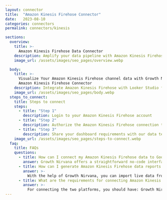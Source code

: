 ```yaml
---
layout: connector
title:  "Amazon Kinesis Firehose Connector"
date:   2023-08-10
categories: connectors
permalink: connectors/kinesis

sections:
  overview:
    title: >-
      Amazon Kinesis Firehose Data Connector
    description: Amplify your data pipeline with Amazon Kinesis Firehose integration. Seamlessly channel real-time data streams into Looker Studio's analytical engine, uncovering insights that drive immediate and informed decisions.
    image_url: /assets/images/seo_pages/overview.webp

  body:
    title: >-
      Visualize Your Amazon Kinesis Firehose channel data with Growth Nirvana's
      Amazon Kinesis Firehose Connector
    description: Integrate Amazon Kinesis Firehose with Looker Studio for a real-time data experience that fuels instant decision-making.
    image_url: /assets/images/seo_pages/body.webp
  steps_to_connect:
    title: Steps to connect
    steps:
      - title: "Step 1"
        description: Login to your Amazon Kinesis Firehose account
      - title: "Step 2"
        description: Authorize the Amazon Kinesis Firehose connection to send data to Growth Nirvana
      - title: "Step 3"
        description: Share your dashboard requirements with our data team. We will build the report for you.
    image_url: /assets/images/seo_pages/steps-to-connect.webp
  faq:
    title: FAQs
    questions:
      - title: How can I connect my Amazon Kinesis Firehose data to Google Data Studio/Looker Studio?
        answer: Growth Nirvana offers a straightforward no-code interface to connect to Amazon Kinesis Firehose data sources.
      - title: How can I generate Amazon Kinesis Firehose data reports in Looker Studio?
        answer: >-
          With the help of Growth Nirvana, you can import live data from Amazon Kinesis Firehose into Looker Studio. These data can be viewed in charts, tables, and dashboards to generate branded reports that can be shared instantly.
      - title: What are the requirements for connecting Amazon Kinesis Firehose and Looker Studio?
        answer: >-
          For connecting the two platforms, you should have: Growth Nirvana Account and Amazon Kinesis Firehose Ads Account
---
```

